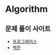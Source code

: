 # Algorithm

## 문제 풀이 사이트

- [프로그래머스](https://school.programmers.co.kr/learn/challenges)
- [백준](https://www.acmicpc.net/)
